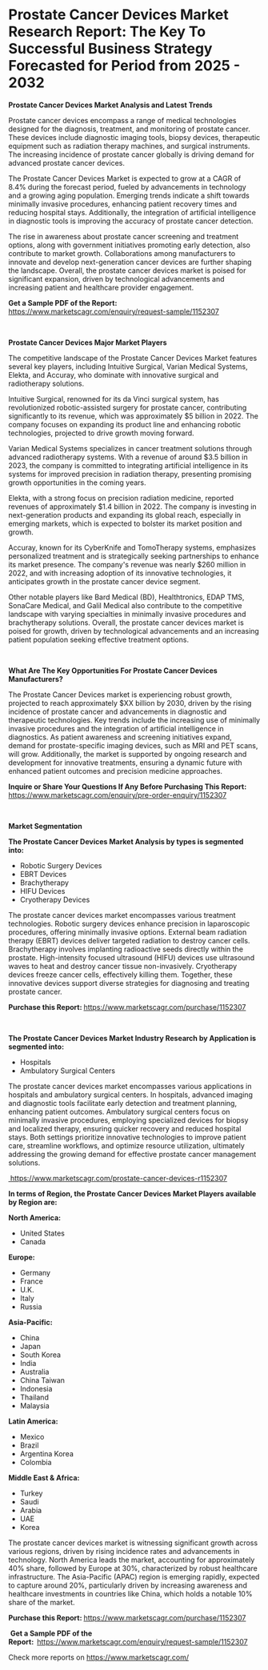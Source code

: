 <p><h1>Prostate Cancer Devices Market Research Report: The Key To Successful Business Strategy Forecasted for Period from 2025 - 2032</h1></p><p><strong>Prostate Cancer Devices Market Analysis and Latest Trends</strong></p>
<p><p>Prostate cancer devices encompass a range of medical technologies designed for the diagnosis, treatment, and monitoring of prostate cancer. These devices include diagnostic imaging tools, biopsy devices, therapeutic equipment such as radiation therapy machines, and surgical instruments. The increasing incidence of prostate cancer globally is driving demand for advanced prostate cancer devices.</p><p>The Prostate Cancer Devices Market is expected to grow at a CAGR of 8.4% during the forecast period, fueled by advancements in technology and a growing aging population. Emerging trends indicate a shift towards minimally invasive procedures, enhancing patient recovery times and reducing hospital stays. Additionally, the integration of artificial intelligence in diagnostic tools is improving the accuracy of prostate cancer detection.</p><p>The rise in awareness about prostate cancer screening and treatment options, along with government initiatives promoting early detection, also contribute to market growth. Collaborations among manufacturers to innovate and develop next-generation cancer devices are further shaping the landscape. Overall, the prostate cancer devices market is poised for significant expansion, driven by technological advancements and increasing patient and healthcare provider engagement.</p></p>
<p><strong>Get a Sample PDF of the Report:&nbsp;</strong> <a href="https://www.marketscagr.com/enquiry/request-sample/1152307?utm_campaign=2453&utm_medium=2&utm_source=Github&utm_content=ia&utm_term=04032025&utm_id=prostate-cancer-devices">https://www.marketscagr.com/enquiry/request-sample/1152307</a></p>
<p>&nbsp;</p>
<p><strong>Prostate Cancer Devices Major Market Players</strong></p>
<p><p>The competitive landscape of the Prostate Cancer Devices Market features several key players, including Intuitive Surgical, Varian Medical Systems, Elekta, and Accuray, who dominate with innovative surgical and radiotherapy solutions. </p><p>Intuitive Surgical, renowned for its da Vinci surgical system, has revolutionized robotic-assisted surgery for prostate cancer, contributing significantly to its revenue, which was approximately $5 billion in 2022. The company focuses on expanding its product line and enhancing robotic technologies, projected to drive growth moving forward.</p><p>Varian Medical Systems specializes in cancer treatment solutions through advanced radiotherapy systems. With a revenue of around $3.5 billion in 2023, the company is committed to integrating artificial intelligence in its systems for improved precision in radiation therapy, presenting promising growth opportunities in the coming years.</p><p>Elekta, with a strong focus on precision radiation medicine, reported revenues of approximately $1.4 billion in 2022. The company is investing in next-generation products and expanding its global reach, especially in emerging markets, which is expected to bolster its market position and growth.</p><p>Accuray, known for its CyberKnife and TomoTherapy systems, emphasizes personalized treatment and is strategically seeking partnerships to enhance its market presence. The company's revenue was nearly $260 million in 2022, and with increasing adoption of its innovative technologies, it anticipates growth in the prostate cancer device segment.</p><p>Other notable players like Bard Medical (BD), Healthtronics, EDAP TMS, SonaCare Medical, and Galil Medical also contribute to the competitive landscape with varying specialties in minimally invasive procedures and brachytherapy solutions. Overall, the prostate cancer devices market is poised for growth, driven by technological advancements and an increasing patient population seeking effective treatment options.</p></p>
<p>&nbsp;</p>
<p><strong>What Are The Key Opportunities For Prostate Cancer Devices Manufacturers?</strong></p>
<p><p>The Prostate Cancer Devices market is experiencing robust growth, projected to reach approximately $XX billion by 2030, driven by the rising incidence of prostate cancer and advancements in diagnostic and therapeutic technologies. Key trends include the increasing use of minimally invasive procedures and the integration of artificial intelligence in diagnostics. As patient awareness and screening initiatives expand, demand for prostate-specific imaging devices, such as MRI and PET scans, will grow. Additionally, the market is supported by ongoing research and development for innovative treatments, ensuring a dynamic future with enhanced patient outcomes and precision medicine approaches.</p></p>
<p><strong>Inquire or Share Your Questions If Any Before Purchasing This Report:</strong> <a href="https://www.marketscagr.com/enquiry/pre-order-enquiry/1152307?utm_campaign=2453&utm_medium=2&utm_source=Github&utm_content=ia&utm_term=04032025&utm_id=prostate-cancer-devices">https://www.marketscagr.com/enquiry/pre-order-enquiry/1152307</a></p>
<p>&nbsp;</p>
<p><strong>Market Segmentation</strong></p>
<p><strong>The Prostate Cancer Devices Market Analysis by types is segmented into:</strong></p>
<p><ul><li>Robotic Surgery Devices</li><li>EBRT Devices</li><li>Brachytherapy</li><li>HIFU Devices</li><li>Cryotherapy Devices</li></ul></p>
<p><p>The prostate cancer devices market encompasses various treatment technologies. Robotic surgery devices enhance precision in laparoscopic procedures, offering minimally invasive options. External beam radiation therapy (EBRT) devices deliver targeted radiation to destroy cancer cells. Brachytherapy involves implanting radioactive seeds directly within the prostate. High-intensity focused ultrasound (HIFU) devices use ultrasound waves to heat and destroy cancer tissue non-invasively. Cryotherapy devices freeze cancer cells, effectively killing them. Together, these innovative devices support diverse strategies for diagnosing and treating prostate cancer.</p></p>
<p><strong>Purchase this Report:&nbsp;</strong><a href="https://www.marketscagr.com/purchase/1152307?utm_campaign=2453&utm_medium=2&utm_source=Github&utm_content=ia&utm_term=04032025&utm_id=prostate-cancer-devices">https://www.marketscagr.com/purchase/1152307</a></p>
<p>&nbsp;</p>
<p><strong>The Prostate Cancer Devices Market Industry Research by Application is segmented into:</strong></p>
<p><ul><li>Hospitals</li><li>Ambulatory Surgical Centers</li></ul></p>
<p><p>The prostate cancer devices market encompasses various applications in hospitals and ambulatory surgical centers. In hospitals, advanced imaging and diagnostic tools facilitate early detection and treatment planning, enhancing patient outcomes. Ambulatory surgical centers focus on minimally invasive procedures, employing specialized devices for biopsy and localized therapy, ensuring quicker recovery and reduced hospital stays. Both settings prioritize innovative technologies to improve patient care, streamline workflows, and optimize resource utilization, ultimately addressing the growing demand for effective prostate cancer management solutions.</p></p>
<p><a href="https://www.marketscagr.com/prostate-cancer-devices-r1152307?utm_campaign=2453&utm_medium=2&utm_source=Github&utm_content=ia&utm_term=04032025&utm_id=prostate-cancer-devices">&nbsp;https://www.marketscagr.com/prostate-cancer-devices-r1152307</a></p>
<p><strong>In terms of Region, the Prostate Cancer Devices Market Players available by Region are:</strong></p>
<p>
    <p> <strong> North America: </strong>
        <ul>
            <li>United States</li>
            <li>Canada</li>
        </ul>
        </p> 
    <p> <strong> Europe: </strong>
        <ul>
            <li>Germany</li>
            <li>France</li>
            <li>U.K.</li>
            <li>Italy</li>
            <li>Russia</li>
        </ul>
        </p> 
    <p> <strong> Asia-Pacific: </strong>
        <ul>
            <li>China</li>
            <li>Japan</li>
            <li>South Korea</li>
            <li>India</li>
            <li>Australia</li>
            <li>China Taiwan</li>
            <li>Indonesia</li>
            <li>Thailand</li>
            <li>Malaysia</li>
        </ul>
        </p> 
    <p> <strong> Latin America: </strong>
        <ul>
            <li>Mexico</li>
            <li>Brazil</li>
            <li>Argentina Korea</li>
            <li>Colombia</li>
        </ul>
        </p> 
    <p> <strong> Middle East & Africa: </strong>
        <ul>
            <li>Turkey</li>
            <li>Saudi</li>
            <li>Arabia</li>
            <li>UAE</li>
            <li>Korea</li>
        </ul>
    </p>
    </p>
<p><p>The prostate cancer devices market is witnessing significant growth across various regions, driven by rising incidence rates and advancements in technology. North America leads the market, accounting for approximately 40% share, followed by Europe at 30%, characterized by robust healthcare infrastructure. The Asia-Pacific (APAC) region is emerging rapidly, expected to capture around 20%, particularly driven by increasing awareness and healthcare investments in countries like China, which holds a notable 10% share of the market.</p></p>
<p><strong>Purchase this Report: </strong><a href="https://www.marketscagr.com/purchase/1152307?utm_campaign=2453&utm_medium=2&utm_source=Github&utm_content=ia&utm_term=04032025&utm_id=prostate-cancer-devices">https://www.marketscagr.com/purchase/1152307</a></p>
<p>&nbsp;<strong>Get a Sample PDF of the Report:&nbsp;&nbsp;</strong><a href="https://www.marketscagr.com/enquiry/request-sample/1152307?utm_campaign=2453&utm_medium=2&utm_source=Github&utm_content=ia&utm_term=04032025&utm_id=prostate-cancer-devices">https://www.marketscagr.com/enquiry/request-sample/1152307</a></p>
<p><strong></strong></p>
<p>Check more reports on <a href="https://www.marketscagr.com/?utm_campaign=2453&utm_medium=2&utm_source=Github&utm_content=ia&utm_term=04032025&utm_id=prostate-cancer-devices">https://www.marketscagr.com/</a></p>